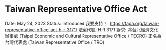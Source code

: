 # Taiwan Representative Office Act

Date: May 24, 2023
Status: Introduced
我要支持！: https://fapa.org/taiwan-representative-office-act-h-r-3171/
法案代號: H.R.3171
訴求: 將台北經濟文化辦事處 (Taipei Economic and Cultural Representative Office / TECRO) 正名為台灣代表處 (Taiwan Representative Office / TRO)